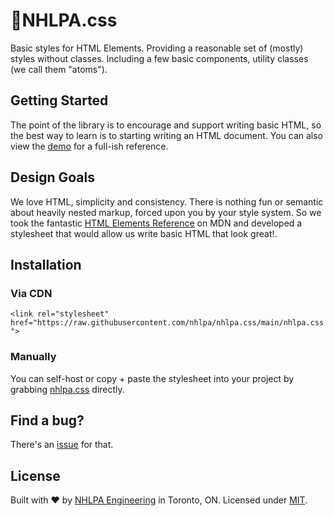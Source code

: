 # 🏒NHLPA.css

Basic styles for HTML Elements. Providing a reasonable set of (mostly) styles without classes. Including a few basic components, utility classes (we call them "atoms").

## Getting Started

The point of the library is to encourage and support writing basic HTML, so the best way to learn is to starting writing an HTML document. You can also view the [demo](demo.html) for a full-ish reference.

## Design Goals

We love HTML, simplicity and consistency. There is nothing fun or semantic about heavily nested markup, forced upon you by your style system. So we took the fantastic [HTML Elements Reference](https://developer.mozilla.org/en-US/docs/Web/HTML/Element) on MDN and developed a stylesheet that would allow us write basic HTML that look great!.

## Installation

### Via CDN

`<link rel="stylesheet" href="https://raw.githubusercontent.com/nhlpa/nhlpa.css/main/nhlpa.css">`

### Manually

You can self-host or copy + paste the stylesheet into your project by grabbing [nhlpa.css](https://github.com/nhlpa/nhlpa/blob/master/nhlpa.css) directly.

## Find a bug?

There's an [issue](https://github.com/nhlpa/nhlpa.css/issues) for that.

## License

Built with ♥ by [NHLPA Engineering](https://github.com/nhlpa) in Toronto, ON. Licensed under [MIT](https://github.com/nhlpa/nhlpa.css/blob/master/LICENSE).